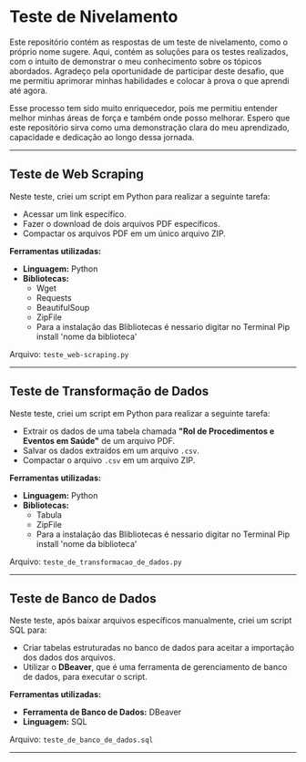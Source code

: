 # Teste de Nivelamento

Este repositório contém as respostas de um teste de nivelamento, como o próprio nome sugere. Aqui, contém as soluções para os testes realizados, com o intuito de demonstrar o meu conhecimento sobre os tópicos abordados. Agradeço pela oportunidade de participar deste desafio, que me permitiu aprimorar minhas habilidades e colocar à prova o que aprendi até agora.

Esse processo tem sido muito enriquecedor, pois me permitiu entender melhor minhas áreas de força e também onde posso melhorar. Espero que este repositório sirva como uma demonstração clara do meu aprendizado, capacidade e dedicação ao longo dessa jornada.

---

## Teste de Web Scraping

Neste teste, criei um script em Python para realizar a seguinte tarefa:

- Acessar um link específico.
- Fazer o download de dois arquivos PDF específicos.
- Compactar os arquivos PDF em um único arquivo ZIP.

**Ferramentas utilizadas:**
- **Linguagem:** Python
- **Bibliotecas:** 
  - Wget        
  - Requests
  - BeautifulSoup
  - ZipFile
  - Para a instalação das Blibliotecas é nessario digitar no Terminal Pip install 'nome da biblioteca'

Arquivo: `teste_web-scraping.py`

---

## Teste de Transformação de Dados

Neste teste, criei um script em Python para realizar a seguinte tarefa:

- Extrair os dados de uma tabela chamada **"Rol de Procedimentos e Eventos em Saúde"** de um arquivo PDF.
- Salvar os dados extraídos em um arquivo `.csv`.
- Compactar o arquivo `.csv` em um arquivo ZIP.

**Ferramentas utilizadas:**
- **Linguagem:** Python
- **Bibliotecas:** 
  - Tabula
  - ZipFile
  - Para a instalação das Blibliotecas é nessario digitar no Terminal Pip install 'nome da biblioteca'

Arquivo: `teste_de_transformacao_de_dados.py`

---

## Teste de Banco de Dados

Neste teste, após baixar arquivos específicos manualmente, criei um script SQL para:

- Criar tabelas estruturadas no banco de dados para aceitar a importação dos dados dos arquivos.
- Utilizar o **DBeaver**, que é uma ferramenta de gerenciamento de banco de dados, para executar o script.

**Ferramentas utilizadas:**
- **Ferramenta de Banco de Dados:** DBeaver
- **Linguagem:** SQL

Arquivo: `teste_de_banco_de_dados.sql`

---
